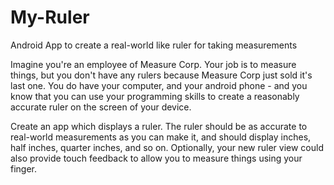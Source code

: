 # My-Ruler
Android App to create a real-world like ruler for taking measurements

Imagine you're an employee of Measure Corp. Your job is to measure things, but you don't have any rulers because Measure Corp just sold it's last one. You do have your computer, and your android phone - and you know that you can use your programming skills to create a reasonably accurate ruler on the screen of your device.

Create an app which displays a ruler. The ruler should be as accurate to real-world measurements as you can make it, and should display inches, half inches, quarter inches, and so on. Optionally, your new ruler view could also provide touch feedback to allow you to measure things using your finger.
